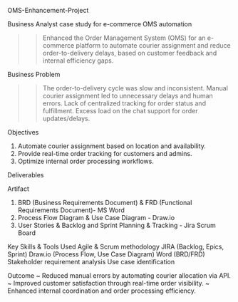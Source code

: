 OMS-Enhancement-Project

Business Analyst case study for e-commerce OMS automation

>>Enhanced the Order Management System (OMS) for an e-commerce platform to automate courier assignment and reduce order-to-delivery delays, based on customer feedback and internal efficiency gaps.

Business Problem

>> The order-to-delivery cycle was slow and inconsistent.
>> Manual courier assignment led to unnecessary delays and human errors.
>> Lack of centralized tracking for order status and fulfillment.
>> Excess load on the chat support for order updates/delays.

Objectives
1. Automate courier assignment based on location and availability.
2. Provide real-time order tracking for customers and admins.
3. Optimize internal order processing workflows.

Deliverables

Artifact	                                
1. BRD (Business Requirements Document)	& FRD (Functional Requirements Document)- MS Word
2. Process Flow Diagram & Use Case Diagram - Draw.io
3. User Stories & Backlog and Sprint Planning & Tracking	- Jira Scrum Board

Key Skills & Tools Used
Agile & Scrum methodology
JIRA (Backlog, Epics, Sprint)
Draw.io (Process Flow, Use Case Diagram)
Word (BRD/FRD)
Stakeholder requirement analysis
Use case identification

Outcome
~ Reduced manual errors by automating courier allocation via API.
~ Improved customer satisfaction through real-time order visibility.
~ Enhanced internal coordination and order processing efficiency.

